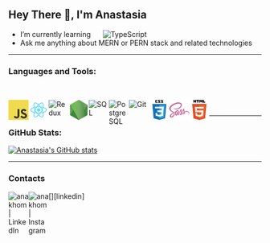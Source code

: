 ### <h2 align="left">Hey There 👋, I'm Anastasia</h1>

<!-- ### <img src="header.png"> -->

<!-- <div> -->
- I’m currently learning <img style="margin-left: 20px" src="https://profilinator.rishav.dev/skills-assets/typescript-original.svg" alt="TypeScript" height="25" />
- Ask me anything about MERN or PERN stack and related technologies
<!-- </div> -->

---
### Languages and Tools:

<br/>

[<img align="left" alt="JavaScript" width="40px" src="https://raw.githubusercontent.com/github/explore/80688e429a7d4ef2fca1e82350fe8e3517d3494d/topics/javascript/javascript.png" />][git]
[<img align="left" alt="React" width="40px" src="https://raw.githubusercontent.com/github/explore/80688e429a7d4ef2fca1e82350fe8e3517d3494d/topics/react/react.png" />][git]
[<img align="left" alt="Redux"  width="40px" src="https://img.icons8.com/color/48/000000/redux.png"/>][git]
[<img align="left" alt="Node.js" width="40px" src="https://raw.githubusercontent.com/github/explore/80688e429a7d4ef2fca1e82350fe8e3517d3494d/topics/nodejs/nodejs.png" />][git]
[<img align="left" alt="SQL" width="40px" src="https://img.icons8.com/color-glass/48/000000/sql.png"/>][git]
[<img align="left" alt="PostgreSQL" width="40px" src="https://img.icons8.com/color/50/000000/postgreesql.png"/>][git]
[<img align="left" alt="Git" width="40px" src="https://img.icons8.com/color/48/000000/mongodb.png"/>][git]
[<img align="left" alt="CSS3" width="40px" src="https://raw.githubusercontent.com/github/explore/80688e429a7d4ef2fca1e82350fe8e3517d3494d/topics/css/css.png" />][git]
[<img align="left" alt="Sass" width="40px" src="https://raw.githubusercontent.com/github/explore/80688e429a7d4ef2fca1e82350fe8e3517d3494d/topics/sass/sass.png" />][git]
[<img align="left" alt="HTML5" width="40px" src="https://raw.githubusercontent.com/github/explore/80688e429a7d4ef2fca1e82350fe8e3517d3494d/topics/html/html.png" />][git]

<br/>

---
### GitHub Stats:
[![Anastasia's GitHub stats](https://github-readme-stats.vercel.app/api?username=anakhom&hide=issues&count_private=true&show_icons=true&theme=dracula)](https://github.com/anakhom)

---
### Contacts

[<img align="left" alt="anakhom | LinkedIn" width="40px" src="https://img.icons8.com/color/48/000000/linkedin-2--v1.png" />][linkedin]
[<img align="left" alt="anakhom | Instagram" width="40px" src="https://img.icons8.com/fluency/48/000000/instagram-new.png" />][instagram]

<br/>
<br/>

[instagram]: https://www.instagram.com/anakhom
[linkedind]: https://www.linkedin.com/in/anakhom
[git]: https://github.com/anakhom


